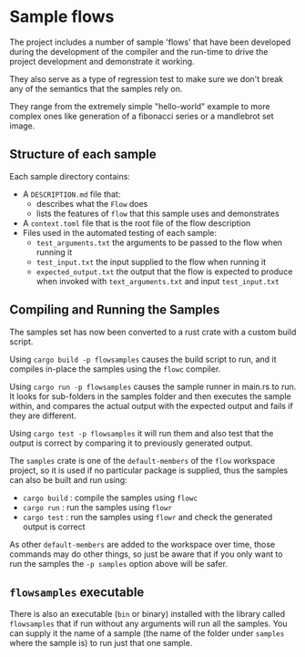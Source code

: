 # Sample flows
The project includes a number of sample 'flows' that have been developed during the development
of the compiler and the run-time to drive the project development and demonstrate it working. 

They also serve as a type of regression test to make sure we don't break any of the 
semantics that the samples rely on.

They range from the extremely simple "hello-world" example to more complex ones like generation of
a fibonacci series or a mandlebrot set image.

## Structure of each sample
Each sample directory contains:
* A `DESCRIPTION.md` file that:
    * describes what the `Flow` does
    * lists the features of `flow` that this sample uses and demonstrates
* A ```context.toml``` file that is the root file of the flow description
* Files used in the automated testing of each sample:
    * ```test_arguments.txt``` the arguments to be passed to the flow when running it
    * ```test_input.txt``` the input supplied to the flow when running it
    * ```expected_output.txt``` the output that the flow is expected to produce when invoked with 
```text_arguments.txt``` and input ```test_input.txt```

## Compiling and Running the Samples
The samples set has now been converted to a rust crate with a custom build script.

Using `cargo build -p flowsamples` causes the build script to run, and it compiles in-place the samples
using the `flowc` compiler.

Using `cargo run -p flowsamples` causes the sample runner in main.rs to run. It looks for sub-folders in
the samples folder and then executes the sample within, and compares the actual output with the 
expected output and fails if they are different.

Using `cargo test -p flowsamples` it will run them and also test that the output is correct by comparing 
it to previously generated output.

The `samples` crate is one of the `default-members` of the `flow` workspace project, so it is used if no 
particular package is supplied, thus the samples can also be built and run using:
* `cargo build` : compile the samples using `flowc`
* `cargo run`   : run the samples using `flowr`
* `cargo test`  : run the samples using `flowr` and check the generated output is correct

As other `default-members` are added to the workspace over time, those commands may do other things, so
just be aware that if you only want to run the samples the `-p samples` option above will be safer.

## `flowsamples` executable
There is also an executable (`bin` or binary) installed with the library called `flowsamples` that if run
without any arguments will run all the samples. You can supply it the name of a sample (the name of the folder
under `samples` where the sample is) to run just that one sample.